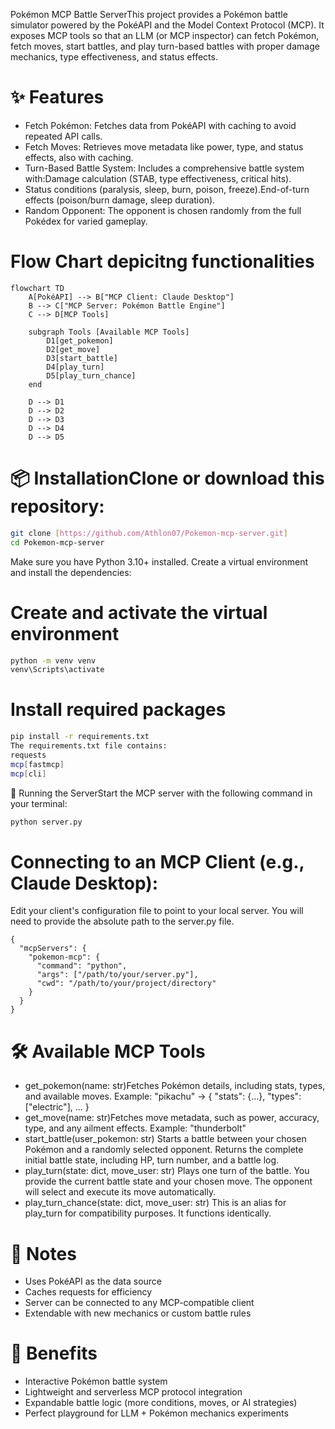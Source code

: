 Pokémon MCP Battle ServerThis project provides a Pokémon battle simulator powered by the PokéAPI and the Model Context Protocol (MCP). It exposes MCP tools so that an LLM (or MCP inspector) can fetch Pokémon, fetch moves, start battles, and play turn-based battles with proper damage mechanics, type effectiveness, and status effects.

 # ✨ Features
  - Fetch Pokémon: Fetches data from PokéAPI with caching to avoid repeated API calls.
  - Fetch Moves: Retrieves move metadata like power, type, and status effects, also with caching.
  - Turn-Based Battle System: Includes a comprehensive battle system with:Damage calculation (STAB, type effectiveness, critical hits).
  - Status conditions (paralysis, sleep, burn, poison, freeze).End-of-turn effects (poison/burn damage, sleep duration).
  - Random Opponent: The opponent is chosen randomly from the full Pokédex for varied gameplay.

# Flow Chart depicitng functionalities
```mermaid
flowchart TD
    A[PokéAPI] --> B["MCP Client: Claude Desktop"]
    B --> C["MCP Server: Pokémon Battle Engine"]
    C --> D[MCP Tools]

    subgraph Tools [Available MCP Tools]
        D1[get_pokemon]
        D2[get_move]
        D3[start_battle]
        D4[play_turn]
        D5[play_turn_chance]
    end

    D --> D1
    D --> D2
    D --> D3
    D --> D4
    D --> D5

```


# 📦 InstallationClone or download this repository:
```bash
git clone [https://github.com/Athlon07/Pokemon-mcp-server.git]
cd Pokemon-mcp-server
```
Make sure you have Python 3.10+ installed.
Create a virtual environment and install the dependencies:

# Create and activate the virtual environment
```bash
python -m venv venv
venv\Scripts\activate
```
# Install required packages
```bash
pip install -r requirements.txt
The requirements.txt file contains:
requests
mcp[fastmcp]
mcp[cli]
```
🚀 Running the ServerStart the MCP server with the following command in your terminal:
```bash
python server.py
```
# Connecting to an MCP Client (e.g., Claude Desktop):
Edit your client's configuration file to point to your local server. You will need to provide the absolute path to the server.py file.

```claude_desktop_config.json:
{
  "mcpServers": {
    "pokemon-mcp": {
      "command": "python",
      "args": ["/path/to/your/server.py"],
      "cwd": "/path/to/your/project/directory"
    }
  }
}
```

# 🛠️ Available MCP Tools
  - get_pokemon(name: str)Fetches Pokémon details, including stats, types, and available moves.
  Example: "pikachu" → { "stats": {...}, "types": ["electric"], ... }
  - get_move(name: str)Fetches move metadata, such as power, accuracy, type, and any ailment effects.
  Example: "thunderbolt"
  - start_battle(user_pokemon: str)
  Starts a battle between your chosen Pokémon and a randomly selected opponent. Returns the complete initial battle state, including HP, turn number, and a battle log.
  - play_turn(state: dict, move_user: str)
  Plays one turn of the battle. You provide the current battle state and your chosen move. The opponent will select and execute its move automatically.
  - play_turn_chance(state: dict, move_user: str)
  This is an alias for play_turn for compatibility purposes. It functions identically.

# 📝 Notes

 - Uses PokéAPI as the data source
 - Caches requests for efficiency
 - Server can be connected to any MCP-compatible client
 - Extendable with new mechanics or custom battle rules

# 🌟 Benefits

 - Interactive Pokémon battle system
 - Lightweight and serverless MCP protocol integration
 - Expandable battle logic (more conditions, moves, or AI strategies)
 - Perfect playground for LLM + Pokémon mechanics experiments
